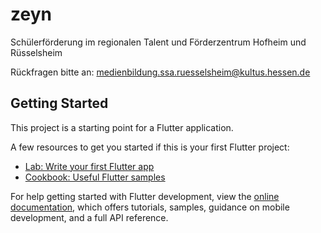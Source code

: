 # zeyn

Schülerförderung im regionalen Talent und Förderzentrum Hofheim und Rüsselsheim

Rückfragen bitte an: medienbildung.ssa.ruesselsheim@kultus.hessen.de

## Getting Started

This project is a starting point for a Flutter application.

A few resources to get you started if this is your first Flutter project:

- [Lab: Write your first Flutter app](https://docs.flutter.dev/get-started/codelab)
- [Cookbook: Useful Flutter samples](https://docs.flutter.dev/cookbook)

For help getting started with Flutter development, view the
[online documentation](https://docs.flutter.dev/), which offers tutorials,
samples, guidance on mobile development, and a full API reference.
